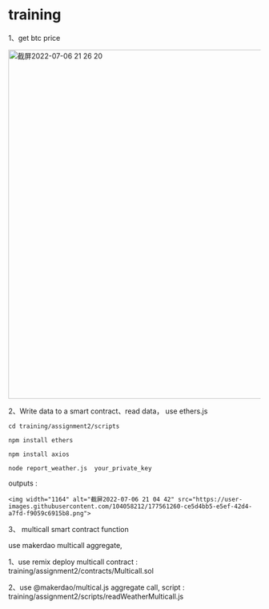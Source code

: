# training


1、get btc price 

<img width="697" alt="截屏2022-07-06 21 26 20" src="https://user-images.githubusercontent.com/104058212/177561002-eb8c7c33-68a7-4262-86e6-931b6025f2d9.png">



2、Write data to a smart contract、read data， use ethers.js

    cd training/assignment2/scripts

    npm install ethers

    npm install axios

    node report_weather.js  your_private_key


outputs : 

    <img width="1164" alt="截屏2022-07-06 21 04 42" src="https://user-images.githubusercontent.com/104058212/177561260-ce5d4bb5-e5ef-42d4-a7fd-f9059c6915b8.png">



3、 multicall smart contract function

   use makerdao multicall  aggregate, 
   
   1、use remix deploy multicall contract : training/assignment2/contracts/Multicall.sol

   2、use @makerdao/multical.js  aggregate call, script : training/assignment2/scripts/readWeatherMulticall.js
   
   
